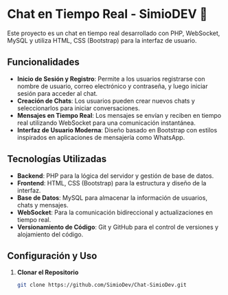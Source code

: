 # Chat en Tiempo Real - SimioDEV 🐒

Este proyecto es un chat en tiempo real desarrollado con PHP, WebSocket, MySQL y utiliza HTML, CSS (Bootstrap) para la interfaz de usuario.

## Funcionalidades

- **Inicio de Sesión y Registro**: Permite a los usuarios registrarse con nombre de usuario, correo electrónico y contraseña, y luego iniciar sesión para acceder al chat.
- **Creación de Chats**: Los usuarios pueden crear nuevos chats y seleccionarlos para iniciar conversaciones.
- **Mensajes en Tiempo Real**: Los mensajes se envían y reciben en tiempo real utilizando WebSocket para una comunicación instantánea.
- **Interfaz de Usuario Moderna**: Diseño basado en Bootstrap con estilos inspirados en aplicaciones de mensajería como WhatsApp.

## Tecnologías Utilizadas

- **Backend**: PHP para la lógica del servidor y gestión de base de datos.
- **Frontend**: HTML, CSS (Bootstrap) para la estructura y diseño de la interfaz.
- **Base de Datos**: MySQL para almacenar la información de usuarios, chats y mensajes.
- **WebSocket**: Para la comunicación bidireccional y actualizaciones en tiempo real.
- **Versionamiento de Código**: Git y GitHub para el control de versiones y alojamiento del código.

## Configuración y Uso

1. **Clonar el Repositorio**

   ```bash
   git clone https://github.com/SimioDev/Chat-SimioDev.git
